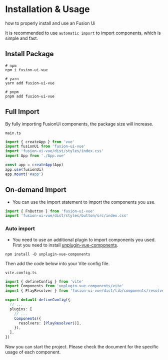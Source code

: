 # Installation & Usage

 how to properly install and use an Fusion Ui

It is recommended to use ```automatic import``` to import components, which is simple and fast.

## Install Package

```shell
# npm
npm i fusion-ui-vue

# yarn
yarn add fusion-ui-vue

# pnpm
pnpm add fusion-ui-vue
```

## Full Import

By fully importing FusionUi components, the package size will increase.

```main.ts```
```ts
import { createApp } from 'vue'
import fusionUi from 'fusion-ui-vue'
import 'fusion-ui-vue/dist/styles/index.css'
import App from './App.vue'

const app = createApp(App)
app.use(fusionUi)
app.mount('#app')
```

## On-demand Import

* You can use the import statement to import the components you use.
  
```ts
import { FnButton } from 'fusion-ui-vue'
import 'fusion-ui-vue/dist/styles/button/src/index.css'
```

### Auto import
* You need to use an additional plugin to import components you used. First you need to install [unplugin-vue-components](https://www.npmjs.com/package/unplugin-vue-components).

```shell
npm install -D unplugin-vue-components
```

<!-- unplugin-auto-import -->

Then add the code below into your Vite config file.

```vite.config.ts```
```ts
import { defineConfig } from 'vite'
import Components from 'unplugin-vue-components/vite'
import { PlayResolver } from 'fusion-ui-vue/dist/lib/components/resolver'

export default defineConfig({
  // ...
  plugins: [
    // ...
    Components({
      resolvers: [PlayResolver()],
    }),
  ],
})
```
Now you can start the project. Please check the document for the specific usage of each component.
